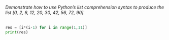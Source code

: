 
###### Demonstrate how to use Python’s list comprehension syntax to produce the list [0, 2, 6, 12, 20, 30, 42, 56, 72, 90].

```python
res = [i*(i-1) for i in range(1,11)]
print(res)
```